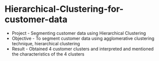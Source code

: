 # Hierarchical-Clustering-for-customer-data
- Project - Segmenting customer data using Hierarchical Clustering
- Objective - To segment customer data using agglomerative clustering technique, hierarchical clustering
- Result - Obtained 4 customer clusters and interpreted and mentioned the characteristics of the 4 clusters
